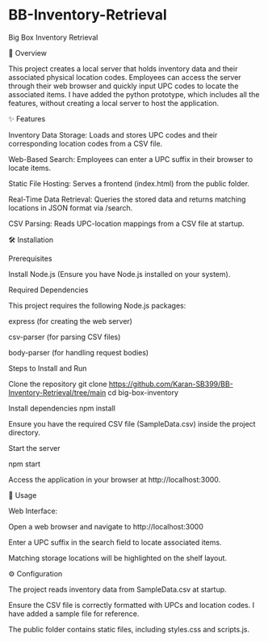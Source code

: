 # BB-Inventory-Retrieval

Big Box Inventory Retrieval

🚀 Overview

This project creates a local server that holds inventory data and their associated physical location codes. Employees can access the server through their web browser and quickly input UPC codes to locate the associated items. I have added the python prototype, which includes all the features, without creating a local server to host the application.

✨ Features

Inventory Data Storage: Loads and stores UPC codes and their corresponding location codes from a CSV file.

Web-Based Search: Employees can enter a UPC suffix in their browser to locate items.

Static File Hosting: Serves a frontend (index.html) from the public folder.

Real-Time Data Retrieval: Queries the stored data and returns matching locations in JSON format via /search.

CSV Parsing: Reads UPC-location mappings from a CSV file at startup.

🛠 Installation

Prerequisites

Install Node.js (Ensure you have Node.js installed on your system).

Required Dependencies

This project requires the following Node.js packages:

express (for creating the web server)

csv-parser (for parsing CSV files)

body-parser (for handling request bodies)

Steps to Install and Run

Clone the repository git clone https://github.com/Karan-SB399/BB-Inventory-Retrieval/tree/main cd big-box-inventory

Install dependencies npm install

Ensure you have the required CSV file (SampleData.csv) inside the project directory.

Start the server

npm start

Access the application in your browser at http://localhost:3000.

📌 Usage

Web Interface:

Open a web browser and navigate to http://localhost:3000

Enter a UPC suffix in the search field to locate associated items.

Matching storage locations will be highlighted on the shelf layout.

⚙️ Configuration

The project reads inventory data from SampleData.csv at startup.

Ensure the CSV file is correctly formatted with UPCs and location codes. I have added a sample file for reference.

The public folder contains static files, including styles.css and scripts.js.
